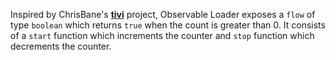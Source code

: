 Inspired by ChrisBane's [**tivi**](https://github.com/chrisbanes/tivi/) project, Observable Loader exposes a `flow` of type `boolean` which returns `true` when the count is greater than 0.
It consists of a `start` function which increments the counter and `stop` function which decrements the counter. 
